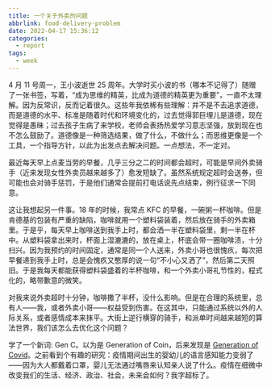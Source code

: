 ```yaml
---
title: 一个关于外卖的问题
abbrlink: food-delivery-problem
date: 2022-04-17 15:36:12
categories:
  - report
tags:
  - week
---
```


4 月 11 号周一，王小波逝世 25 周年。大学时买小波的书（哪本不记得了）随赠了一张书签，写着，“成为思维的精英，比成为道德的精英更为重要”，一直不太理解。因为反常识，反而记着很久。这些年我依稀有些理解：并不是不去追求道德，而是道德的水平、标准是随着时代和环境变化的，过去觉得郭巨埋儿是道德，现在觉得是愚昧；过去孩子生病了来学校，老师会表扬热爱学习意志坚强，放到现在也不怎么鼓励了。道德像是一种筛选结果，做了什么，不做什么；而思维更像是一个工具，一个指导方针，以此为出发点去解决问题。一点想法，不一定对。

最近每天早上点麦当劳的早餐，几乎三分之二的时间都会超时，可能是早间外卖骑手（近来发现女性外卖员越来越多了）愈发短缺了。虽然系统规定超时会送券，但可能也会对骑手惩罚，于是他们通常会提前打电话说先点结束，例行征求一下同意。

这让我想起另一件事。18 年的时候，我常点 KFC 的早餐，一碗粥一杯咖啡。但是肯德基的包装有严重的缺陷，咖啡就用一个塑料袋装着，然后放在骑手的外卖箱里。于是乎，每天早上咖啡送到我手上时，都会洒一半在塑料袋里，剩一半在杯中。从塑料袋拿出来时，杯面上湿漉漉的，放在桌上，杯底会带一圈咖啡渍，十分扫兴。因为我预约的时间固定，通常是同一个人送来，外卖小哥也很愧疚，每次把早餐递到我手上时，总是会愧疚又憨厚的说一句“不小心又洒了”，然后第二天照旧。于是我每天都能获得塑料袋盛着的半杯咖啡，和一个外卖小哥礼节性的，程式化的，略带歉意的微笑。

对我来说外卖超时十分钟，咖啡撒了半杯，没什么影响。但是在合理的系统里，总有人——我，或者外卖小哥——权益受到伤害。在这其中，只能通过系统以外的人际关系，或者感情成本来抹平。大街上逆行横穿的骑手，和派单时间越来越短的算法世界，我们该怎么去优化这个问题？

学了一个新词: Gen C。以为是 Generation of Coin，后来发现是 [Generation of Covid](https://edition.cnn.com/2021/03/11/us/covid-generation-gen-c/index.html)。之前看到个有趣的研究：疫情期间出生的婴幼儿的语言感知能力变弱了——因为大人都戴着口罩，婴儿无法通过嘴唇来认知亲人说了什么。疫情在细微中改变我们的生活、经济、政治、社会，未来会如何？我字超标了。
